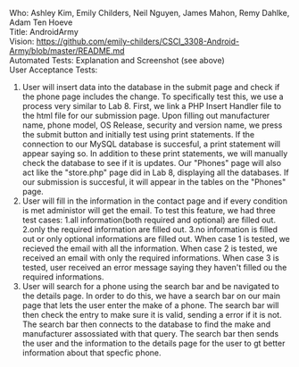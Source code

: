 
Who: Ashley Kim, Emily Childers, Neil Nguyen, James Mahon, Remy Dahlke, Adam Ten Hoeve <br />
Title: AndroidArmy <br />
Vision: https://github.com/emily-childers/CSCI_3308-Android-Army/blob/master/README.md <br />
Automated Tests: Explanation and Screenshot (see above) <br />
User Acceptance Tests: 
1. User will insert data into the database in the submit page and check if the phone page includes the change. To specifically test this, we use a process very similar to Lab 8. First, we link a PHP Insert Handler file to the html file for our submission page. Upon filling out manufacturer name, phone model, OS Release, security and version name, we press the submit button and initially test using print statements. If the connection to our MySQL database is succesful, a print statement will appear saying so. In addition to these print statements, we will manually check the database to see if it is updates. Our "Phones" page will also act like the "store.php" page did in Lab 8, displaying all the databases. If our submission is succesful, it will appear in the tables on the "Phones" page. <br />
2. User will fill in the information in the contact page and if every condition is met administor will get the email. To test this feature, we had three test cases: 1.all information(both required and optional) are filled out. 2.only the required information are filled out. 3.no information is filled out or only optional informations are filled out. When case 1 is tested, we recieved the email with all the information. When case 2 is tested, we received an email with only the required informations. When case 3 is tested, user received an error message saying they haven't filled ou the required informations. <br />
3. User will search for a phone using the search bar and be navigated to the details page. In order to do this, we have a search bar on our main page that lets the user enter the make of a phone. The search bar will then check the entry to make sure it is valid, sending a error if it is not. The search bar then connects to the database to find the make and manufacturer assossiated with that query. The search bar then sends the user and the information to the details page for the user to gt better information about that specfic phone. <br />
